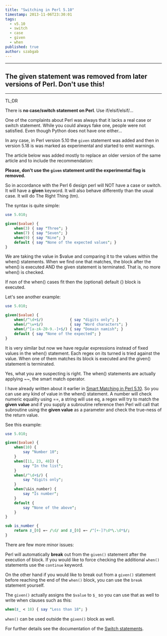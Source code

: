 ```yaml
---
title: "Switching in Perl 5.10"
timestamp: 2013-11-06T23:30:01
tags:
  - v5.10
  - switch
  - case
  - given
  - when
published: true
author: szabgab
---
```


---

## The given statement was removed from later versions of Perl. Don't use this!

---

TL;DR

There is <b>no case/switch statement on Perl</b>. Use if/elsif/elsif/...

One of the complaints about Perl was always that it lacks a real
case or switch statement. While you could always fake one, people
were not satisfied. Even though Python does not have one either...

In any case, in Perl version 5.10 the `given` statement was
added and then in version 5.18 is was marked as experimental
and started to emit warnings.

The article below was added mostly to replace an older version of
the same article and to include the recommendation:

<b>Please, don't use the `given` statement until the experimental
flag is removed.</b>


So in accordance with the Perl 6 design perl will NOT have a case
or switch. It will have a <b>given</b> keyword. It will also behave
differently than the usual case. It will do The Right Thing (tm).

The syntax is quite simple:

```perl
use 5.010;

given($value) {
    when(3) { say "Three"; }
    when(7) { say "Seven"; }
    when(9) { say "Nine"; }
    default { say "None of the expected values"; }
}
```

We are taking the value in $value and comparing it to the 
values within the when() statements. When we find one that 
matches, the block after the when() is executed AND the
given statement is terminated. That is, no more when()
is checked.

If non of the when() cases fit then the (optional)
default {} block is executed.

Let's see another example:

```perl
use 5.010;

given($value) {
    when(/^\d+$/)            { say "digits only"; }
    when(/^\w+$/)            { say "Word characters"; }
    when(/^[a-zA-Z0-9.-]+$/) { say "Domain namish"; }
    default { say "None of the expected"; }
}
```

It is very similar but now we have regular expressions instead
of fixed values in the when() statement. Each regex on its 
turned is tried against the value. When one of them matches
its block is executed and the given() statement is terminated.


Yes, what you are suspecting is right. The when() statements 
are actually applying ~~, the smart match operator.

I have already written about it earlier in
[Smart Matching in Perl 5.10](/smart-matching-in-perl-5.10).
So you can use any kind of value in the when() statement.
A number will check numeric equality using ==, a string will use
eq, a regex will try to match the <b>given value</b> and if you
supply a subroutine reference then Perl will call that subroutine
using the <b>given value</b> as a parameter and check the true-ness
of the return value.

See this example:

```perl
use 5.010;

given($value) {
    when(10) {
        say "Number 10";
    }
    when([11, 23, 48]) {
        say "In the list";
    }
    when(/^\d+$/) {
        say "digits only";
    }
    when(\&is_number) {
        say "Is number";
    }
    default {
        say "None of the above";
    }
}

sub is_number {
    return $_[0] =~ /\d/ and $_[0] =~ /^[+-]?\d*\.\d*$/;
}
```

There are few more minor issues:

Perl will automatically <b>break</b> out from the `given()`
statement after the execution of block. If you would like to
force checking the additional `when()` statements use the
`continue` keyword.

On the other hand if you would like to break out from a `given()`
statement before reaching the end of the `when()` block, you can use the
`break` statement yourself.

The `given()` actually assigns the `$value` to `$_` so you can use that 
as well to write when clauses such as this:

```perl
when($_ < 18) { say "Less than 18"; }
```

`when()` can be used outside the `given()` block as well.

For further details see the documentation of the
[Switch statements](http://perldoc.perl.org/perlsyn.html#Switch-statements).

